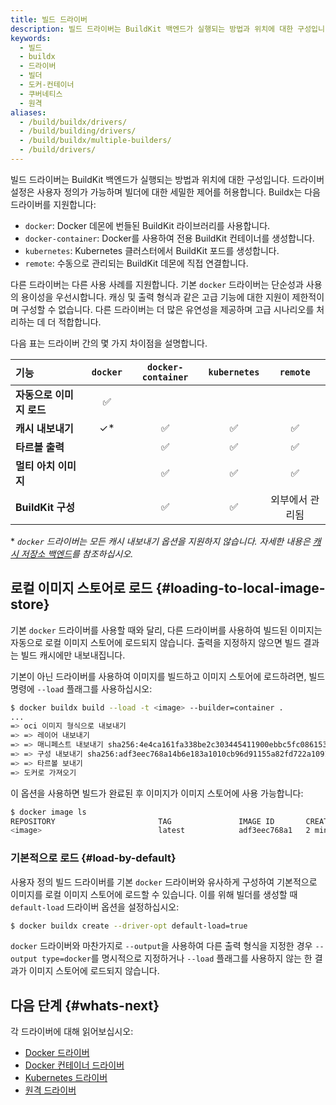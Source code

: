 ```yaml
---
title: 빌드 드라이버
description: 빌드 드라이버는 BuildKit 백엔드가 실행되는 방법과 위치에 대한 구성입니다.
keywords:
  - 빌드
  - buildx
  - 드라이버
  - 빌더
  - 도커-컨테이너
  - 쿠버네티스
  - 원격
aliases:
  - /build/buildx/drivers/
  - /build/building/drivers/
  - /build/buildx/multiple-builders/
  - /build/drivers/
---
```


빌드 드라이버는 BuildKit 백엔드가 실행되는 방법과 위치에 대한 구성입니다.
드라이버 설정은 사용자 정의가 가능하며 빌더에 대한 세밀한 제어를 허용합니다.
Buildx는 다음 드라이버를 지원합니다:

- `docker`: Docker 데몬에 번들된 BuildKit 라이브러리를 사용합니다.
- `docker-container`: Docker를 사용하여 전용 BuildKit 컨테이너를 생성합니다.
- `kubernetes`: Kubernetes 클러스터에서 BuildKit 포드를 생성합니다.
- `remote`: 수동으로 관리되는 BuildKit 데몬에 직접 연결합니다.

다른 드라이버는 다른 사용 사례를 지원합니다. 기본 `docker` 드라이버는
단순성과 사용의 용이성을 우선시합니다. 캐싱 및 출력 형식과 같은 고급 기능에 대한
지원이 제한적이며 구성할 수 없습니다. 다른 드라이버는 더 많은 유연성을 제공하며
고급 시나리오를 처리하는 데 더 적합합니다.

다음 표는 드라이버 간의 몇 가지 차이점을 설명합니다.

| 기능                          | `docker` | `docker-container` | `kubernetes` |      `remote`      |
| :--------------------------- | :------: | :----------------: | :----------: | :----------------: |
| **자동으로 이미지 로드**     |    ✅    |                    |              |                    |
| **캐시 내보내기**             |   ✓\*    |         ✅         |      ✅      |         ✅         |
| **타르볼 출력**               |          |         ✅         |      ✅      |         ✅         |
| **멀티 아치 이미지**          |          |         ✅         |      ✅      |         ✅         |
| **BuildKit 구성**             |          |         ✅         |      ✅      | 외부에서 관리됨 |

\* _`docker` 드라이버는 모든 캐시 내보내기 옵션을 지원하지 않습니다.
자세한 내용은 [캐시 저장소 백엔드](/manuals/build/cache/backends/_index.md)를 참조하십시오._

## 로컬 이미지 스토어로 로드 {#loading-to-local-image-store}

기본 `docker` 드라이버를 사용할 때와 달리, 다른 드라이버를 사용하여 빌드된 이미지는
자동으로 로컬 이미지 스토어에 로드되지 않습니다. 출력을 지정하지 않으면 빌드 결과는
빌드 캐시에만 내보내집니다.

기본이 아닌 드라이버를 사용하여 이미지를 빌드하고 이미지 스토어에 로드하려면,
빌드 명령에 `--load` 플래그를 사용하십시오:

```bash
$ docker buildx build --load -t <image> --builder=container .
...
=> oci 이미지 형식으로 내보내기                                                                                                      7.7s
=> => 레이어 내보내기                                                                                                                4.9s
=> => 매니페스트 내보내기 sha256:4e4ca161fa338be2c303445411900ebbc5fc086153a0b846ac12996960b479d3                                      0.0s
=> => 구성 내보내기 sha256:adf3eec768a14b6e183a1010cb96d91155a82fd722a1091440c88f3747f1f53f                                        0.0s
=> => 타르볼 보내기                                                                                                                 2.8s
=> 도커로 가져오기
```

이 옵션을 사용하면 빌드가 완료된 후 이미지가 이미지 스토어에 사용 가능합니다:

```bash
$ docker image ls
REPOSITORY                       TAG               IMAGE ID       CREATED             SIZE
<image>                          latest            adf3eec768a1   2 minutes ago       197MB
```

### 기본적으로 로드 {#load-by-default}

사용자 정의 빌드 드라이버를 기본 `docker` 드라이버와 유사하게 구성하여
기본적으로 이미지를 로컬 이미지 스토어에 로드할 수 있습니다.
이를 위해 빌더를 생성할 때 `default-load` 드라이버 옵션을 설정하십시오:

```bash
$ docker buildx create --driver-opt default-load=true
```

`docker` 드라이버와 마찬가지로 `--output`을 사용하여 다른 출력 형식을 지정한 경우
`--output type=docker`를 명시적으로 지정하거나 `--load` 플래그를 사용하지 않는 한
결과가 이미지 스토어에 로드되지 않습니다.

## 다음 단계 {#whats-next}

각 드라이버에 대해 읽어보십시오:

- [Docker 드라이버](./docker.md)
- [Docker 컨테이너 드라이버](./docker-container.md)
- [Kubernetes 드라이버](./kubernetes.md)
- [원격 드라이버](./remote.md)

